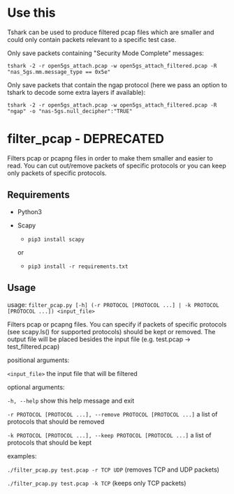 # Use this

Tshark can be used to produce filtered pcap files which are smaller and could only contain packets relevant to a specific test case.

Only save packets containing "Security Mode Complete" messages:

```
tshark -2 -r open5gs_attach.pcap -w open5gs_attach_filtered.pcap -R "nas_5gs.mm.message_type == 0x5e"
```

Only save packets that contain the ngap protocol (here we pass an option to tshark to decode some extra layers if available):

```
tshark -2 -r open5gs_attach.pcap -w open5gs_attach_filtered.pcap -R "ngap" -o "nas-5gs.null_decipher":"TRUE"
```


# filter_pcap - DEPRECATED

Filters pcap or pcapng files in order to make them smaller and easier to read.
You can cut out/remove packets of specific protocols or you can keep only packets of specific protocols.

## Requirements

- Python3
- Scapy
  - ```pip3 install scapy```
  
  or 
  
  - ```pip3 install -r requirements.txt```

## Usage
usage: ```filter_pcap.py [-h] (-r PROTOCOL [PROTOCOL ...] | -k PROTOCOL [PROTOCOL ...]) <input_file>```

Filters pcap or pcapng files. You can specify if packets of specific protocols (see scapy.ls() for supported protocols) should be kept or removed. The output file will be placed besides the input file (e.g. test.pcap -> test_filtered.pcap)

positional arguments:

```<input_file>``` the input file that will be filtered

optional arguments:

```-h, --help```            show this help message and exit

```-r PROTOCOL [PROTOCOL ...], --remove PROTOCOL [PROTOCOL ...]```
                        a list of protocols that should be removed
                        
```-k PROTOCOL [PROTOCOL ...], --keep PROTOCOL [PROTOCOL ...]```
                        a list of protocols that should be kept

examples:

  ```./filter_pcap.py test.pcap -r TCP UDP``` (removes TCP and UDP packets)
  
  ```./filter_pcap.py test.pcap -k TCP``` (keeps only TCP packets)
